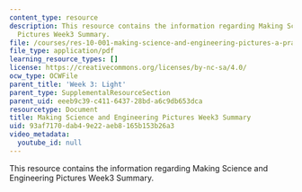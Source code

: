 ```yaml
---
content_type: resource
description: This resource contains the information regarding Making Science and Engineering
  Pictures Week3 Summary.
file: /courses/res-10-001-making-science-and-engineering-pictures-a-practical-guide-to-presenting-your-work-spring-2016/93af7170dab49e22aeb8165b153b26a3_MITRES_10_001S16_Sum_Wk3.pdf
file_type: application/pdf
learning_resource_types: []
license: https://creativecommons.org/licenses/by-nc-sa/4.0/
ocw_type: OCWFile
parent_title: 'Week 3: Light'
parent_type: SupplementalResourceSection
parent_uid: eeeb9c39-c411-6437-28bd-a6c9db653dca
resourcetype: Document
title: Making Science and Engineering Pictures Week3 Summary
uid: 93af7170-dab4-9e22-aeb8-165b153b26a3
video_metadata:
  youtube_id: null
---
```

This resource contains the information regarding Making Science and Engineering Pictures Week3 Summary.